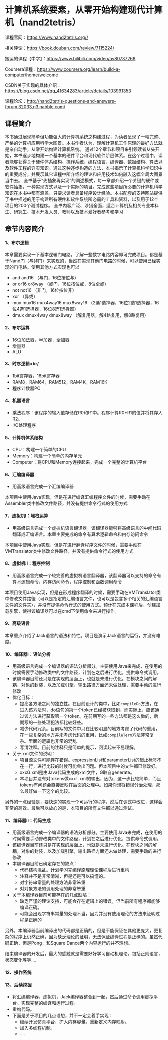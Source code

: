 # 计算机系统要素，从零开始构建现代计算机（nand2tetris）
课程官网：https://www.nand2tetris.org//

相关评论：https://book.douban.com/review/7115224/

搬运的课程【中字】：https://www.bilibili.com/video/av80737268

Coursera课程：https://www.coursera.org/learn/build-a-computer/home/welcome

CSDN关于实现的具体介绍：https://blog.csdn.net/qq_41634283/article/details/103991353

课程论坛：http://nand2tetris-questions-and-answers-forum.32033.n3.nabble.com/
## 课程简介
本书通过展现简单但功能强大的计算机系统之构建过程，为读者呈现了一幅完整、严格的计算机应用科学大图景。本书作者认为，理解计算机工作原理的最好方法就是亲自动手，从零开始构建计算机系统。 通过12个章节和项目来引领读者从头开始，本书逐步地构建一个基本的硬件平台和现代软件阶层体系。在这个过程中，读者能够获得关于硬件体系结构、操作系统、编程语言、编译器、数据结构、算法以及软件工程的详实知识。通过这种逐步构造的方法，本书揭示了计算机科学知识中的重要成分，并展示其它课程中所介绍的理论和应用技术如何融入这幅全局大图景当中去。
全书基于“先抽象再实现”的阐述模式，每一章都介绍一个关键的硬件或软件抽象，一种实现方式以及一个实际的项目。完成这些项目所必要的计算机科学知识在本书中都有涵盖，只要求读者具备程序设计经验。本书配套的支持网站提供了书中描述的用于构建所有硬件和软件系统所必需的工具和资料，以及用于12个项目的200个测试程序。
全书内容广泛、涉猎全面，适合计算机及相关专业本科生、研究生、技术开发人员、教师以及技术爱好者参考和学习
## 章节内容简介
#### 1、布尔逻辑
本章需要实现一下基本逻辑门电路，了解一些数字电路内容即可完成项目。都是基于Nand门（与非门）来实现的，当然在实现其他门电路的时候，可以使用已经实现的门电路。使用其他方式实现也可以<br/>
- and and16 （与门，16位按位与）
- or or16 or8way （或门，16位按位或，8位全或）
- not not16 （非门，16位按位非）
- xor （异或）
- mux mux16 mux4way16 mux8way16 （2选1选择器，16位2选1选择器，16位4选1选择器，16位8选1选择器）
- dmux dmux4way dmux8way （解复用器，解4路复用，解8路复用）

#### 2、布尔运算<br/>
- 16位加法器，半加器，全加器
- 增量器
- ALU

#### 3、时序逻辑<br/
- 1bit寄存器，16bit寄存器
- RAM8，RAM64，RAM512，RAM4K，RAM16K
- 程序计数器PC

#### 4、机器语言<br/>
- 乘法程序：该程序的输入值存储在R0和R1中。程序计算R0*R1的值并将其存入R2。
- I/O处理程序

#### 5、计算机体系结构<br/>
- CPU：构建一个简单的CPU
- Memory：构建一个简单的内存单元
- Computer：将CPU和Memory连接起来，完成一个完整的计算机平台

#### 6、汇编编译器<br/>
- 用高级语言完成一个汇编编译器

本项目中使用Java实现，但是在进行编译汇编程序文件的时候，需要手动在Assembler类中修改文件路径，并没有提供命令行式的使用方式

#### 7、虚拟机I：堆栈运算<br/>
- 用高级语言完成一个虚拟机语言翻译器，该翻译器能够将高级语言的中间代码翻译成汇编语言。本章主要完成的命令有算术逻辑命令和内存访问命令

本项目中使用Java实现，但是在进行翻译程序文件的时候，需要手动在VMTranslator类中修改文件路径，并没有提供命令行式的使用方式

#### 8、虚拟机II：程序控制<br/>
- 用高级语言完成一个较完善的虚拟机语言翻译器，该翻译器可以支持的命令有算术逻辑命令，内存访问命令，程序控制和函数调用命令

本项目使用Java实现，但是在形成程序翻译的时候，需要手动在VMTranslator类中修改文件路径（可以是指定的汇编语言文件，也可以是包含多个相关的汇编语言文件的文件夹），并没有提供命令行式的使用方式。预计在完成本课程后，创建加载引擎，使得该编译器可以在cmd下使用命令来进行操作。

#### 9、高级语言<br/>

本章重点介绍了Jack语言的语法和特性。项目是演示Jack语言的运行，并没有难度。

#### 10、编译器I：语法分析<br/>

- 用高级语言完成一个编译器的语法分析部分。主要使用Java来完成，在使用的时候需要手动修改类中的文件路径，计划在之后进行优化，提供命令式调用。
- 该编译器目前还只是在实现的层面上，也就是未进行优化。在模块之间的解耦，对象的封装，以及加载引擎，输出路径方面还未做处理，需要手动的进行修改
- 优化目标：
  - 提高各方法之间的独立性。在目前设计的类中，比如`compileDo`方法，在进入该方法时，do语句的第一个token已经被获取到，而实际上，应该通过该方法进行获取第一个token。在前期写的一些方法都是这么做的，后期写的一些处理犯法都比较好些。
  - 减少代码冗余。目前写的文件中只在比较明显的地方考虑了代码的重用，在一些复杂的地方并未考虑代码的重用，比如`compileTerm`方法非常复杂。里面的逻辑也非常的混乱
  - 写清注释。目前的注释只是简单的提示，阅读起来不易理解。
- 关于.xml文件的说明：
  - 项目源文件可能存在错误。expressionList和parameterList的起止标签不在一行，进行比较的时候可能会出问题。但本项目中的文件都已修改好。
  - xxxG.xml是由Java代码生成的xml文件，G取自generate。
  - 本项目并没有对tokens做xxxT.xml的输出，因为，这一步比较简单，而且tokens有问题会直接反映在后面的处理中。如果你想将错误分治处理，那么最好做一下这个的比较。

另外的一点经验是，要快速的实现一个可运行的程序，然后在调式中改进，这样会非常的高效。最后可以放心的是，本项目的所有文件都以通过测试。

#### 11、编译器II：代码生成<br/>

- 用高级语言完成一个编译器的语法分析部分。主要使用Java来完成，在使用的时候需要手动修改类中的文件路径，计划在之后进行优化，提供命令式调用。
- 该编译器目前还只是在实现的层面上，也就是未进行优化。在模块之间的解耦，对象的封装，以及加载引擎，输出路径方面还未做处理，需要手动的进行修改
- 本编译器目前已确定存在的缺点：
  - 代码结构混乱。计划学习完编译原理理论课程后进行重构
  - 注释并不是非常清晰，但是还是可以搞懂的。
  - 对字符串常量的处理方法非常笨重
  - 对对象方法的调用处理的非常笨重
- 关于本编译器目前可能存在的几点缺陷：
  - 缺乏严谨的理论支持，可能会存在逻辑上的错误，但当前所有程序都能够编译正确。
  - 可能会出现字符串常量的处理不当，因为并没有使用理论的方法来证明过程是正确的

另外，本编译器当前编译出的代码都是正确的，但是不能保证在其他更庞大，更复杂的程序上仍然正确，因为缺乏理论的证明，无法保证编译过程是正确的。虽然代码正确，但是Pong，和Square Dance两个内容运行的并不理想。

结束编译器的开发后，最大的感触就是需要好好学习自动机理论。包括正则语言，状态变化等等....

#### 12、操作系统<br/>
#### 13、后续挖掘<br/>

- 将汇编编译器，虚拟机，Jack编译器整合到一起，然后通过命令调用虚拟平台。实现完整的编译和运行过程。
- 重构代码。
- 下面是关于项目的几点设想，并不一定会着手实现：
  - 继续开发仿真平台，扩大内存容量。重新定义内存映射。
  - 加入多线程机制。
  - ....
